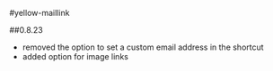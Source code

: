 #yellow-maillink

##0.8.23

* removed the option to set a custom email address in the shortcut
* added option for image links

